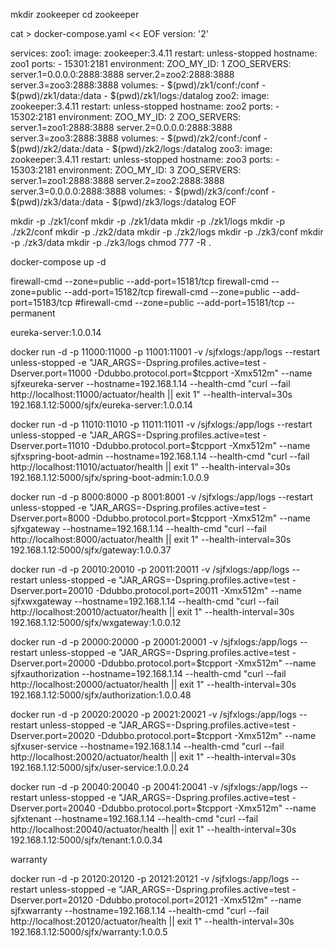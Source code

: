 mkdir zookeeper
cd zookeeper

cat > docker-compose.yaml << EOF
version: '2'

services:
    zoo1:
        image: zookeeper:3.4.11
        restart: unless-stopped
        hostname: zoo1
        ports:
            - 15301:2181
        environment:
            ZOO_MY_ID: 1
            ZOO_SERVERS: server.1=0.0.0.0:2888:3888 server.2=zoo2:2888:3888 server.3=zoo3:2888:3888
        volumes: 
            - $(pwd)/zk1/conf:/conf
            - $(pwd)/zk1/data:/data
            - $(pwd)/zk1/logs:/datalog
    zoo2:
        image: zookeeper:3.4.11
        restart: unless-stopped
        hostname: zoo2
        ports:
            - 15302:2181
        environment:
            ZOO_MY_ID: 2
            ZOO_SERVERS: server.1=zoo1:2888:3888 server.2=0.0.0.0:2888:3888 server.3=zoo3:2888:3888
        volumes: 
            - $(pwd)/zk2/conf:/conf
            - $(pwd)/zk2/data:/data
            - $(pwd)/zk2/logs:/datalog
    zoo3:
        image: zookeeper:3.4.11
        restart: unless-stopped
        hostname: zoo3
        ports:
            - 15303:2181
        environment:
            ZOO_MY_ID: 3
            ZOO_SERVERS: server.1=zoo1:2888:3888 server.2=zoo2:2888:3888 server.3=0.0.0.0:2888:3888
        volumes: 
            - $(pwd)/zk3/conf:/conf
            - $(pwd)/zk3/data:/data
            - $(pwd)/zk3/logs:/datalog
EOF

mkdir -p ./zk1/conf
mkdir -p ./zk1/data
mkdir -p ./zk1/logs
mkdir -p ./zk2/conf
mkdir -p ./zk2/data
mkdir -p ./zk2/logs
mkdir -p ./zk3/conf
mkdir -p ./zk3/data
mkdir -p ./zk3/logs
chmod 777 -R .

docker-compose up -d

firewall-cmd --zone=public --add-port=15181/tcp
firewall-cmd --zone=public --add-port=15182/tcp
firewall-cmd --zone=public --add-port=15183/tcp
#firewall-cmd --zone=public --add-port=15181/tcp --permanent

eureka-server:1.0.0.14

docker run -d -p 11000:11000 -p 11001:11001 -v /sjfxlogs:/app/logs --restart unless-stopped -e "JAR_ARGS=-Dspring.profiles.active=test -Dserver.port=11000 -Ddubbo.protocol.port=$tcpport -Xmx512m" --name sjfxeureka-server --hostname=192.168.1.14  --health-cmd "curl --fail http://localhost:11000/actuator/health || exit 1" --health-interval=30s 192.168.1.12:5000/sjfx/eureka-server:1.0.0.14

docker run -d -p 11010:11010 -p 11011:11011 -v /sjfxlogs:/app/logs --restart unless-stopped -e "JAR_ARGS=-Dspring.profiles.active=test -Dserver.port=11010 -Ddubbo.protocol.port=$tcpport -Xmx512m" --name sjfxspring-boot-admin --hostname=192.168.1.14  --health-cmd "curl --fail http://localhost:11010/actuator/health || exit 1" --health-interval=30s 192.168.1.12:5000/sjfx/spring-boot-admin:1.0.0.9


docker run -d -p 8000:8000 -p 8001:8001 -v /sjfxlogs:/app/logs --restart unless-stopped -e "JAR_ARGS=-Dspring.profiles.active=test -Dserver.port=8000 -Ddubbo.protocol.port=$tcpport -Xmx512m" --name sjfxgateway --hostname=192.168.1.14  --health-cmd "curl --fail http://localhost:8000/actuator/health || exit 1" --health-interval=30s 192.168.1.12:5000/sjfx/gateway:1.0.0.37

docker run -d -p 20010:20010 -p 20011:20011 -v /sjfxlogs:/app/logs --restart unless-stopped -e "JAR_ARGS=-Dspring.profiles.active=test -Dserver.port=20010 -Ddubbo.protocol.port=20011 -Xmx512m" --name sjfxwxgateway --hostname=192.168.1.14  --health-cmd "curl --fail http://localhost:20010/actuator/health || exit 1" --health-interval=30s 192.168.1.12:5000/sjfx/wxgateway:1.0.0.12

docker run -d -p 20000:20000 -p 20001:20001 -v /sjfxlogs:/app/logs --restart unless-stopped -e "JAR_ARGS=-Dspring.profiles.active=test -Dserver.port=20000 -Ddubbo.protocol.port=$tcpport -Xmx512m" --name sjfxauthorization --hostname=192.168.1.14  --health-cmd "curl --fail http://localhost:20000/actuator/health || exit 1" --health-interval=30s 192.168.1.12:5000/sjfx/authorization:1.0.0.48


docker run -d -p 20020:20020 -p 20021:20021 -v /sjfxlogs:/app/logs --restart unless-stopped -e "JAR_ARGS=-Dspring.profiles.active=test -Dserver.port=20020 -Ddubbo.protocol.port=$tcpport -Xmx512m" --name sjfxuser-service --hostname=192.168.1.14  --health-cmd "curl --fail http://localhost:20020/actuator/health || exit 1" --health-interval=30s 192.168.1.12:5000/sjfx/user-service:1.0.0.24

docker run -d -p 20040:20040 -p 20041:20041 -v /sjfxlogs:/app/logs --restart unless-stopped -e "JAR_ARGS=-Dspring.profiles.active=test -Dserver.port=20040 -Ddubbo.protocol.port=$tcpport -Xmx512m" --name sjfxtenant --hostname=192.168.1.14  --health-cmd "curl --fail http://localhost:20040/actuator/health || exit 1" --health-interval=30s 192.168.1.12:5000/sjfx/tenant:1.0.0.34

warranty

docker run -d -p 20120:20120 -p 20121:20121 -v /sjfxlogs:/app/logs --restart unless-stopped -e "JAR_ARGS=-Dspring.profiles.active=test -Dserver.port=20120 -Ddubbo.protocol.port=20121 -Xmx512m" --name sjfxwarranty --hostname=192.168.1.14  --health-cmd "curl --fail http://localhost:20120/actuator/health || exit 1" --health-interval=30s 192.168.1.12:5000/sjfx/warranty:1.0.0.5